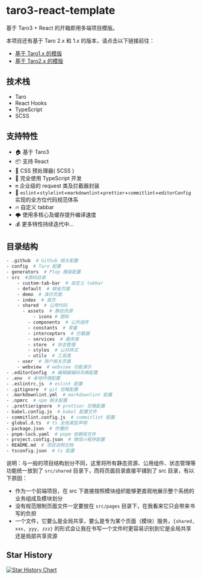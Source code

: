 # taro3-react-template

基于 Taro3 + React 的开箱即用多端项目模版。

本项目还有基于 Taro 2.x 和 1.x 的版本，请点击以下链接前往：

- [基于 Taro1.x 的模版](https://github.com/lexmin0412/taro-template/tree/1.x)
- [基于 Taro2.x 的模版](https://github.com/lexmin0412/taro-template/tree/2.x)

## 技术栈

- Taro
- React Hooks
- TypeScript
- SCSS

## 支持特性

- 🏠 基于 Taro3
- 📦 支持 React
- 🐑 CSS 预处理器( SCSS )
- 🥣 完全使用 TypeScript 开发
- 🔛 企业级的 request 类及拦截器封装
- 👮 `eslint`+`stylelint`+`markdownlint`+`prettier`+`commitlint`+`editorConfig` 实现的全方位代码规范体系
- 🔥 自定义 tabbar
- 🌩️ 使用多核心及缓存提升编译速度
- 💰 更多特性持续迭代中...

## 目录结构

```bash
- .github  # Github 相关配置
- config  # Taro 配置
- generators  # Plop 模版配置
- src  #源码目录
	- custom-tab-bar  # 自定义 tabbar
	- default  # 缺省页面
	- demo  # 演示页面
	- index  # 首页
	- shared  # 公用代码
	  - assets  # 静态资源
		  - icons # 图标
		- components  # 公共组件
		- constants  # 常量
		- interceptors  # 拦截器
		- services  # 服务类
		- store  # 状态管理
		- styles  # 公共样式
		- utils  # 工具类
	- user  # 用户相关页面
	- webview  # webview 功能演示
- .editorConfig  # 编辑器编码风格配置
- .env  # 本地环境配置
- .eslintrc.js  # eslint 配置
- .gitignore  # git 忽略配置
- .markdownlint.yml  # markdownlint 配置
- .npmrc  # npm 相关配置
- .prettierignore  # prettier 忽略配置
- babel.config.js  # babel 配置文件
- commitlint.config.js  # commitlint 配置
- global.d.ts  # ts 全局类型声明
- package.json  # 你懂的
- pnpm-lock.yaml  # pnpm 依赖锁文件
- project.config.json  # 微信小程序配置
- README.md  # 项目说明文档
- tsconfig.json  # ts 配置
```

说明：与一般的项目结构划分不同，这里将所有静态资源、公用组件、状态管理等功能统一放到了 `src/shared` 目录下，而将页面目录直接平铺到了 src 目录，有以下原因：

- 作为一个前端项目，在 src 下直接按照模块组织能够更直观地展示整个系统的业务组成及模块划分
- 没有规范限制页面文件一定要放在 `src/pages` 目录下，在我看来它只会带来书写的负担
- 一个文件，它要么是全局共享，要么是专为某个页面（模块）服务，`{shared, xxx, yyy, zzz}` 的形式会让我在书写一个文件时更容易识别到它是全局共享还是局部共享资源

## Star History

[![Star History Chart](https://api.star-history.com/svg?repos=lexmin0412/taro3-react-template&type=Timeline)](https://star-history.com/#lexmin0412/taro3-react-template&Timeline)
